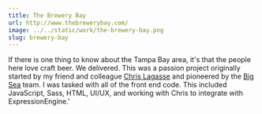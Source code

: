 ```yaml
---
title: The Brewery Bay
url: http://www.thebrewerybay.com/
image: ../../static/work/the-brewery-bay.png
slug: brewery-bay
---
```


If there is one thing to know about the Tampa Bay area, it\'s that the people here love craft beer. We delivered. This was a passion project originally started by my friend and colleague <a href="https://chrislagasse.com/">Chris Lagasse</a> and pioneered by the <a href="https://bigsea.co/">Big Sea</a> team. I was tasked with all of the front end code. This included JavaScript, Sass, HTML, UI/UX, and working with Chris to integrate with ExpressionEngine.'
